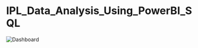 # IPL_Data_Analysis_Using_PowerBI_SQL
![Dashboard](https://github.com/touhiduzzaman-tuhin/IPL_Data_Analysis_Using_PowerBI_SQL/assets/67516167/4b725495-f533-4ebc-a7b0-2de360f516a0)

